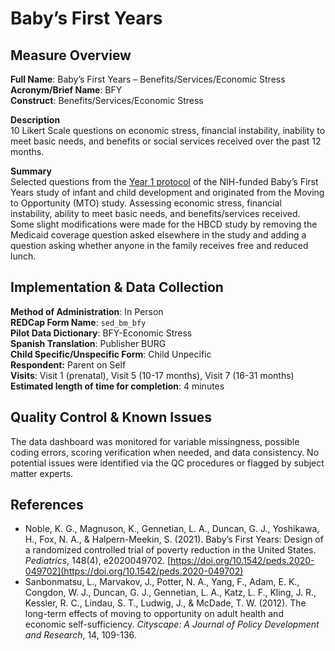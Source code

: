 # Baby’s First Years
## Measure Overview
**Full Name**: Baby’s First Years – Benefits/Services/Economic Stress      
**Acronym/Brief Name**: BFY    
**Construct**: Benefits/Services/Economic Stress    

**Description**     
10 Likert Scale questions on economic stress, financial instability, inability to meet basic needs, and benefits or social services received over the past 12 months.       

**Summary**     
Selected questions from the [Year 1 protocol](https://www.babysfirstyears.com/_files/ugd/88a466_5a28f2b284e74fa4b61b2c483008416e.docx?dn=BFY_Age%201%20Survey.docx) of the NIH-funded Baby’s First Years study of infant and child development and originated from the Moving to Opportunity (MTO) study. Assessing economic stress, financial instability, ability to meet basic needs, and benefits/services received. Some slight modifications were made for the HBCD study by removing the Medicaid coverage question asked elsewhere in the study and adding a question asking whether anyone in the family receives free and reduced lunch.

## Implementation & Data Collection
**Method of Administration**: In Person     
**REDCap Form Name**: `sed_bm_bfy`      
**Pilot Data Dictionary**: BFY-Economic Stress      
**Spanish Translation**: Publisher BURG     
**Child Specific/Unspecific Form**: Child Unpecific  
**Respondent:** Parent on Self    
**Visits**: Visit 1 (prenatal), Visit 5 (10-17 months), Visit 7 (16-31 months)        
**Estimated length of time for completion**: 4 minutes

## Quality Control & Known Issues
The data dashboard was monitored for variable missingness, possible coding errors, scoring verification when needed, and data consistency. No potential issues were identified via the QC procedures or flagged by subject matter experts.

## References
- Noble, K. G., Magnuson, K., Gennetian, L. A., Duncan, G. J., Yoshikawa, H., Fox, N. A., & Halpern-Meekin, S. (2021). Baby’s First Years: Design of a randomized controlled trial of poverty reduction in the United States. *Pediatrics*, 148(4), e2020049702. [https://doi.org/10.1542/peds.2020-049702](https://doi.org/10.1542/peds.2020-049702)
- Sanbonmatsu, L., Marvakov, J., Potter, N. A., Yang, F., Adam, E. K., Congdon, W. J., Duncan, G. J., Gennetian, L. A., Katz, L. F., Kling, J. R., Kessler, R. C., Lindau, S. T., Ludwig, J., & McDade, T. W. (2012). The long-term effects of moving to opportunity on adult health and economic self-sufficiency. *Cityscape: A Journal of Policy Development and Research*, 14, 109-136.
